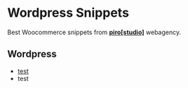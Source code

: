 # Wordpress Snippets
Best Woocommerce snippets from [**piro[studio]**](http://pirostudio.pl) webagency.

## Wordpress
* [test](http://pirostudio.pl)
* test


